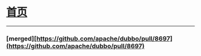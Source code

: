 # [首页](index)

***

### [**merged**][https://github.com/apache/dubbo/pull/8697](https://github.com/apache/dubbo/pull/8697)